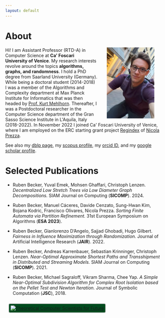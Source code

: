 ```yaml
---
layout: default
---
```


# About

<img src="figures/ruben_2.jpeg" align="right" width="30%" hspace="30" vspace="0" alt="be balanced" />

Hi! I am Assistant Professor (RTD-A) in Computer Science at **Ca' Foscari University of Venice**. My research interests revolve around the topics **algorithms, graphs, and randomness**. I hold a PhD degree from Saarland University (Germany). While being a doctoral student (2014-2018) I was a member of the Algorithms and Complexity department at Max Planck Institute for Informatics that was then headed by [Prof. Kurt Mehlhorn](https://people.mpi-inf.mpg.de/~mehlhorn/). Thereafter, I was a Postdoctoral researcher in the Computer Science department of the Gran Sasso Science Institute in L'Aquila, Italy (2018-2022). In November 2022 I joined Ca' Foscari University of Venice, where I am employed on the ERC starting grant project [Regindex](https://pric.unive.it/projects/regindex/home) of [Nicola Prezza](https://nicolaprezza.github.io).

See also my [dblp page](https://dblp.org/pid/139/0760.html), my [scopus profile](https://www.scopus.com/authid/detail.uri?authorId=56493938500), my [orcid ID](https://orcid.org/0000-0002-3495-3753), and my [google scholar profile](https://scholar.google.it/citations?user=AVQg7FMAAAAJ&hl=en&oi=ao).

# Selected Publications

* Ruben Becker, Yuval Emek, Mohsen Ghaffari, Christoph Lenzen. *Decentralized Low Stretch Trees via Low Diameter Graph Decompositions.*
SIAM Journal on Computing (**SICOMP**). 2024.

* Ruben Becker, Manuel Cáceres, Davide Cenzato, Sung-Hwan Kim, Bojana Kodric, Francisco Olivares, Nicola Prezza. 
*Sorting Finite Automata via Partition Refinement.* 
31st European Symposium on Algorithms (**ESA 2023**).

* Ruben Becker, Gianlorenzo D’Angelo, Sajjad Ghobadi, Hugo Gilbert. *Fairness in Influence Maximization through Randomization.*
Journal of Artificial Intelligence Research (**JAIR**). 2022.

* Ruben Becker, Andreas Karrenbauer, Sebastian Krinninger, Christoph Lenzen. *Near-Optimal Approximate Shortest Paths and Transshipment in Distributed and Streaming Models.*
SIAM Journal on Computing (**SICOMP**). 2021.

* Ruben Becker, Michael Sagraloff, Vikram Sharma, Chee Yap. *A Simple Near-Optimal Subdivision Algorithm for Complex Root Isolation based on the Pellet Test and Newton Iteration.* Journal of Symbolic Computation (**JSC**), 2018.


<a href="https://tcs4f.org" 
   style="display: inline-block;
	background-color: #004b1e; border: 2px solid #CCCCCC;
	padding: 5px; margin: 10px; border-radius: 5px;">
	<img width="250" src="https://tcs4f.org/themes/tcs4f/img/logo_TCS4F_initiative_white_long.svg" 
	     alt="Theoretical Computer Scientists for Future">
</a>


